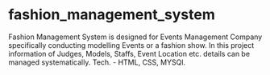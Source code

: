 # fashion_management_system
Fashion Management System is designed for Events Management Company  specifically conducting modelling Events or a fashion show. In this project information of Judges, Models, Staffs, Event Location etc. details can be managed systematically. Tech. - HTML, CSS, MYSQl.
